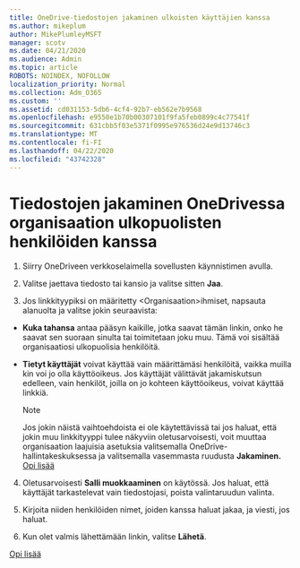```yaml
---
title: OneDrive-tiedostojen jakaminen ulkoisten käyttäjien kanssa
ms.author: mikeplum
author: MikePlumleyMSFT
manager: scotv
ms.date: 04/21/2020
ms.audience: Admin
ms.topic: article
ROBOTS: NOINDEX, NOFOLLOW
localization_priority: Normal
ms.collection: Adm_O365
ms.custom: ''
ms.assetid: cd031153-5db6-4cf4-92b7-eb562e7b9568
ms.openlocfilehash: e9550e1b70b00307101f9fa5feb0899c4c77541f
ms.sourcegitcommit: 631cbb5f03e5371f0995e976536d24e9d13746c3
ms.translationtype: MT
ms.contentlocale: fi-FI
ms.lasthandoff: 04/22/2020
ms.locfileid: "43742328"
---
```

# <a name="share-files-in-onedrive-with-people-outside-your-organization"></a>Tiedostojen jakaminen OneDrivessa organisaation ulkopuolisten henkilöiden kanssa

1. Siirry OneDriveen verkkoselaimella sovellusten käynnistimen avulla. 
    
2. Valitse jaettava tiedosto tai kansio ja valitse sitten **Jaa**. 
    
3. Jos linkkityypiksi on määritetty \<Organisaation\>ihmiset, napsauta alanuolta ja valitse jokin seuraavista: 
    
  - **Kuka tahansa** antaa pääsyn kaikille, jotka saavat tämän linkin, onko he saavat sen suoraan sinulta tai toimitetaan joku muu. Tämä voi sisältää organisaatiosi ulkopuolisia henkilöitä. 
    
  - **Tietyt käyttäjät** voivat käyttää vain määrittämäsi henkilöitä, vaikka muilla kin voi jo olla käyttöoikeus. Jos käyttäjät välittävät jakamiskutsun edelleen, vain henkilöt, joilla on jo kohteen käyttöoikeus, voivat käyttää linkkiä. 
    
    > [!NOTE]
    > Jos jokin näistä vaihtoehdoista ei ole käytettävissä tai jos haluat, että jokin muu linkkityyppi tulee näkyviin oletusarvoisesti, voit muuttaa organisaation laajuisia asetuksia valitsemalla OneDrive-hallintakeskuksessa ja valitsemalla vasemmasta ruudusta **Jakaminen.** [Opi lisää](https://go.microsoft.com/fwlink/?linkid=871961)
  
4. Oletusarvoisesti **Salli muokkaaminen** on käytössä. Jos haluat, että käyttäjät tarkastelevat vain tiedostojasi, poista valintaruudun valinta. 
    
5. Kirjoita niiden henkilöiden nimet, joiden kanssa haluat jakaa, ja viesti, jos haluat.
    
6. Kun olet valmis lähettämään linkin, valitse **Lähetä**. 
    
[Opi lisää](https://go.microsoft.com/fwlink/?linkid=871861)
  

